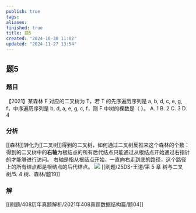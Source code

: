 ```yaml
---
publish: true
tags: 
aliases: 
finished: true
title: 题5
created: "2024-10-30 11:02"
updated: "2024-11-27 13:54"
---
```

## 题5
### 题目
【2021】某森林 F 对应的二叉树为 T，若 T 的先序遍历序列是 a, b, d, c, e, g, f，中序遍历序列是 b, d, a, e, g, c, f，则 F 中树的棵数是（ ）。
A. 1
B. 2
C. 3
D. 4
### 分析
[[森林]]转化为[[二叉树]]得到的二叉树，如何通过二叉树反推来这个森林的个数：得到的二叉树中的**右轴**为根结点的所有后代结点只能通过从根结点开始通过右指针的才能够进行访问。
右轴是指从根结点开始，一直向右走到底的路径，这个路径上的所有结点都是根结点的后代结点。
![](https://img.hwenyi.tech/202411272200149.webp)
[[刷题/25DS-王道/第 5 章 树与二叉树/5. 4 树、森林/题19]]
### 解
[[刷题/408历年真题解析/2021年408真题数据结构篇/题04]]
